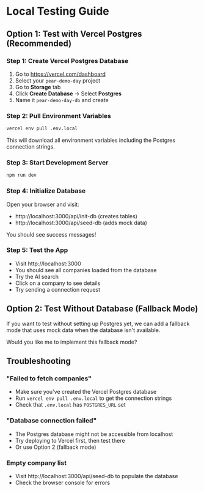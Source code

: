 # Local Testing Guide

## Option 1: Test with Vercel Postgres (Recommended)

### Step 1: Create Vercel Postgres Database
1. Go to https://vercel.com/dashboard
2. Select your `pear-demo-day` project
3. Go to **Storage** tab
4. Click **Create Database** → Select **Postgres**
5. Name it `pear-demo-day-db` and create

### Step 2: Pull Environment Variables
```bash
vercel env pull .env.local
```

This will download all environment variables including the Postgres connection strings.

### Step 3: Start Development Server
```bash
npm run dev
```

### Step 4: Initialize Database
Open your browser and visit:
- http://localhost:3000/api/init-db (creates tables)
- http://localhost:3000/api/seed-db (adds mock data)

You should see success messages!

### Step 5: Test the App
- Visit http://localhost:3000
- You should see all companies loaded from the database
- Try the AI search
- Click on a company to see details
- Try sending a connection request

## Option 2: Test Without Database (Fallback Mode)

If you want to test without setting up Postgres yet, we can add a fallback mode that uses mock data when the database isn't available.

Would you like me to implement this fallback mode?

## Troubleshooting

### "Failed to fetch companies"
- Make sure you've created the Vercel Postgres database
- Run `vercel env pull .env.local` to get the connection strings
- Check that `.env.local` has `POSTGRES_URL` set

### "Database connection failed"
- The Postgres database might not be accessible from localhost
- Try deploying to Vercel first, then test there
- Or use Option 2 (fallback mode)

### Empty company list
- Visit http://localhost:3000/api/seed-db to populate the database
- Check the browser console for errors
